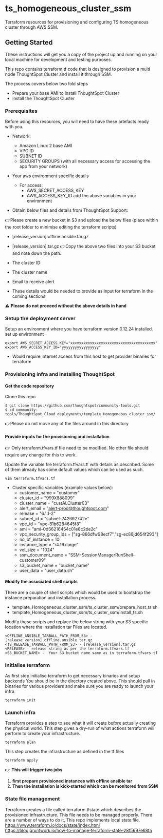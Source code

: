 # ts_homogeneous_cluster_ssm
Terraform resources for provisioning and configuring TS homogeneous cluster through AWS SSM.

## Getting Started
These instructions will get you a copy of the project up and running on your
local machine for development and testing purposes.

This repo contains terraform tf code that is designed to provision a multi node
ThoughtSpot Cluster and install it through SSM.

The process covers below two fold steps
  - Prepare your base AMI to install ThoughtSpot Cluster
  - Install the ThoughtSpot Cluster

### Prerequisites

Before using this resources, you will need to have these artefacts ready with you.

* Network:
  - Amazon Linux 2 base AMI
  - VPC ID
  - SUBNET ID
  - SECURITY GROUPS (with all necessary access for accessing the app from your network)

* Your aws environment specific details
  * For access:
    - AWS_SECRET_ACCESS_KEY
    - AWS_ACCESS_KEY_ID
    add the above variables in your environment

* Obtain below files and details from ThoughtSpot Support:

:point_right:Please create a new bucket in S3 and upload the below files (place within the root folder to minimise editing the terraform scripts)
  - [release_version].offline.ansible.tar.gz
  - [release_version].tar.gz
:point_right:Copy the above two files into your S3 bucket and note down the path.

  - The cluster ID  
  - The cluster name  
  - Email to receive alert

* These details would be needed to provide as input for terraform in the coming sections

:warning: **Please do not proceed without the above details in hand**

### Setup the deployment server

Setup an environment where you have terraform version 0.12.24 installed.
set up environment
```
export AWS_SECRET_ACCESS_KEY="xxxxxxxxxxxxxxxxxxxxxxxxxxxxxxxxxxxxxxx"
export AWS_ACCESS_KEY_ID="yyyyyyyyyyyyyyyyy"
```
  - Would require internet access from this host to get provider binaries for terraform

### Provisioning infra and installing ThoughtSpot
#### Get the code repository
Clone this repo
```
$ git clone https://github.com/thoughtspot/community-tools.git
$ cd community-tools/ThoughtSpot_Cloud_deployments/template_Homogeneous_cluster_ssm/
```
:point_right:Please do not move any of the files around in this directory

#### Provide inputs for the provisioning and installation
:point_right: Only terraform.tfvars.tf file need to be modified.
No other file should require any change for this to work.

Update the variable file terraform.tfvars.tf with details as described.
Some of them already has some default values which can be used as such.
```
vim terraform.tfvars.tf
```
* Cluster specific variables (example values below):
  - customer_name           = "customer"
  - cluster_id              = "999X888099"
  - cluster_name            = "custALCluster03"
  - alert_email             = "alert-prod@thoughtspot.com"
  - release                 = "6.1.1-2"
  - subnet_id               = "subnet-742692742e"
  - vpc_id                  = "vpc-81b6284645f8"
  - ami                     = "ami-0d66216454c01e8c2de2c"
  - vpc_security_group_ids  = ["sg-886dfw98ecf7","sg-ec86jd654f293"]
  - no_of_instance          = 10
  - instance_type           = "r4.16xlarge"
  - vol_size                = "1024"
  - ssm_document_name       = "SSM-SessionManagerRunShell-customer09"
  - s3_bucket_name          = "bucket_name"
  - user_data               = "user_data.sh"


#### Modify the associated shell scripts
There are a couple of shell scripts which would be used to bootstrap the instance
preparation and installation process.

- template_Homogeneous_cluster_ssm/ts_cluster_ssm/prepare_host_ts.sh
- template_Homogeneous_cluster_ssm/ts_cluster_ssm/install_ts.sh

Modify these scripts and replace the below string <BLOCK> with your S3 specific
location where the installation tar Files are located.
```
<OFFLINE_ANSIBLE_TARBALL_PATH_FROM_S3> - [release_version].offline.ansible.tar.gz
<TS_RELEASE_TARBALL_PATH_FROM_S3> - [release_version].tar.gz
<RELEASE> - release string as per the terraform.tfvars.tf
<S3_BUCKET_NAME> -  Your S3 bucket name same as in terraform.tfvars.tf
```

### Initialise terraform
As first step initialise terraform to get necessary binaries and setup backends
You should be in the directory created above.
This should pull in binaries for various providers and make sure you are ready to launch your infra.
```
terraform init
```
### Launch infra
Terraform provides a step to see what it will create before actually creating the physical world.
This step gives a dry-run of what actions terraform will perform to create your infrastructure.
```
terraform plan
```
This step creates the infrastructure as defined in the tf files
```
terraform apply
```
:point_right: **This will trigger two jobs**
1. **first prepare provisioned instances with offline ansible tar**
2. **Then the installation is kick-started which can be monitored from SSM**

### State file management
Terraform creates a file called terraform.tfstate which describes the provisioned infrastructure.
This file needs to be managed properly.
There are a number of ways to do it, This repo implements local state file.
https://www.terraform.io/docs/state/index.html
https://blog.gruntwork.io/how-to-manage-terraform-state-28f5697e68fa
